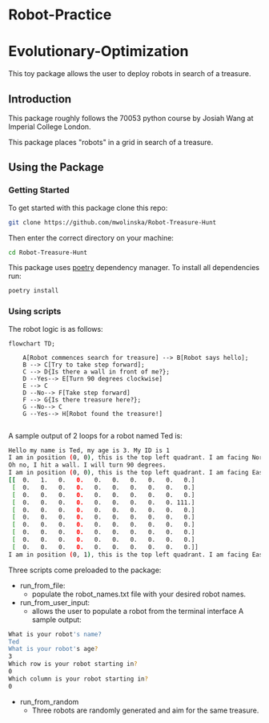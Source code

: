 # Robot-Practice
# Evolutionary-Optimization
This toy package allows the user to deploy robots in search of a treasure.

## Introduction
This package roughly follows the 70053 python course by Josiah Wang at 
Imperial College London. 

This package places "robots" in a grid in search of a treasure.

## Using the Package
### Getting Started 
To get started with this package clone this repo:

```bash
git clone https://github.com/mwolinska/Robot-Treasure-Hunt
```
Then enter the correct directory on your machine:
```bash
cd Robot-Treasure-Hunt
```
This package uses [poetry](https://python-poetry.org) dependency manager. 
To install all dependencies run:

```bash
poetry install
```

### Using scripts
The robot logic is as follows:
```mermaid
flowchart TD;

    A[Robot commences search for treasure] --> B[Robot says hello];
    B --> C[Try to take step forward];
    C --> D{Is there a wall in front of me?};
    D --Yes--> E[Turn 90 degrees clockwise]
    E --> C
    D --No--> F[Take step forward]
    F --> G{Is there treasure here?};
    G --No--> C
    G --Yes--> H[Robot found the treasure!]
     

```
A sample output of 2 loops for a robot named Ted is:
```bash 
Hello my name is Ted, my age is 3. My ID is 1
I am in position (0, 0), this is the top left quadrant. I am facing North.
Oh no, I hit a wall. I will turn 90 degrees.
I am in position (0, 0), this is the top left quadrant. I am facing East.
[[  0.   1.   0.   0.   0.   0.   0.   0.   0.   0.]
 [  0.   0.   0.   0.   0.   0.   0.   0.   0.   0.]
 [  0.   0.   0.   0.   0.   0.   0.   0.   0.   0.]
 [  0.   0.   0.   0.   0.   0.   0.   0.   0. 111.]
 [  0.   0.   0.   0.   0.   0.   0.   0.   0.   0.]
 [  0.   0.   0.   0.   0.   0.   0.   0.   0.   0.]
 [  0.   0.   0.   0.   0.   0.   0.   0.   0.   0.]
 [  0.   0.   0.   0.   0.   0.   0.   0.   0.   0.]
 [  0.   0.   0.   0.   0.   0.   0.   0.   0.   0.]
 [  0.   0.   0.   0.   0.   0.   0.   0.   0.   0.]]
I am in position (0, 1), this is the top left quadrant. I am facing East.
```

Three scripts come preloaded to the package:
* run_from_file: 
  * populate the robot_names.txt file with your desired robot names.
* run_from_user_input:
  * allows the user to populate a robot from the terminal interface
A sample output: 
```bash 
What is your robot's name?
Ted 
What is your robot's age?
3
Which row is your robot starting in?
0
Which column is your robot starting in?
0
```
* run_from_random
  * Three robots are randomly generated and aim for the same treasure.
